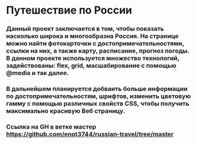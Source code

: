 # **Путешествие по России**

### Данный проект заключается в том, чтобы показать насколько широка и многообразна Россия. На странице можно найти фотокарточки с достопримечательностями, ссылки на них, а также карту, расписание, прогноз погоды. В данном проекте используется множество технологий, задействованы: flex, grid, масшабирование с помощью @media и так далее.
### В дальнейшем планируется добваить больше информации по достопримечательностям, шрифтов, изменить цветовую гамму с помощью различных свойств CSS, чтобы получить максимально красивую Веб страницу.
### Ссылка на GH в ветке мастер https://github.com/enot3744/russian-travel/tree/master